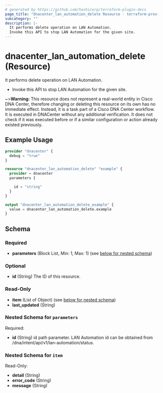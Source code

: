 ```yaml
---
# generated by https://github.com/hashicorp/terraform-plugin-docs
page_title: "dnacenter_lan_automation_delete Resource - terraform-provider-dnacenter"
subcategory: ""
description: |-
  It performs delete operation on LAN Automation.
  Invoke this API to stop LAN Automation for the given site.
---
```


# dnacenter_lan_automation_delete (Resource)

It performs delete operation on LAN Automation.

- Invoke this API to stop LAN Automation for the given site.

~>**Warning:**
This resource does not represent a real-world entity in Cisco DNA Center, therefore changing or deleting this resource on its own has no immediate effect.
Instead, it is a task part of a Cisco DNA Center workflow. It is executed in DNACenter without any additional verification. It does not check if it was executed before or if a similar configuration or action already existed previously.

## Example Usage

```terraform
provider "dnacenter" {
  debug = "true"
}

resource "dnacenter_lan_automation_delete" "example" {
  provider = dnacenter
  parameters {

    id = "string"
  }
}

output "dnacenter_lan_automation_delete_example" {
  value = dnacenter_lan_automation_delete.example
}
```

<!-- schema generated by tfplugindocs -->
## Schema

### Required

- **parameters** (Block List, Min: 1, Max: 1) (see [below for nested schema](#nestedblock--parameters))

### Optional

- **id** (String) The ID of this resource.

### Read-Only

- **item** (List of Object) (see [below for nested schema](#nestedatt--item))
- **last_updated** (String)

<a id="nestedblock--parameters"></a>
### Nested Schema for `parameters`

Required:

- **id** (String) id path parameter. LAN Automation id can be obtained from /dna/intent/api/v1/lan-automation/status.


<a id="nestedatt--item"></a>
### Nested Schema for `item`

Read-Only:

- **detail** (String)
- **error_code** (String)
- **message** (String)



